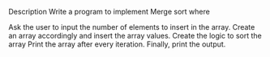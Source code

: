 Description
 Write a program to implement Merge sort where

Ask the user to input the number of elements to insert in the array.
Create an array accordingly and insert the array values.
Create the logic to sort the array 
Print the array after every iteration.
Finally, print the output.
